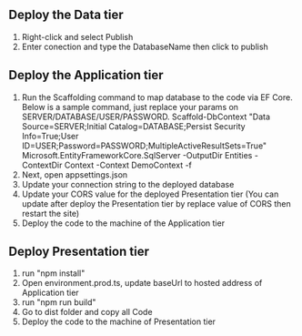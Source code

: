 ## Deploy the Data tier
1. Right-click and select Publish
2. Enter conection and type the DatabaseName then click to publish
## Deploy the Application tier
1. Run the Scaffolding command to map database to the code via EF Core.
Below is a sample command, just replace your params on SERVER/DATABASE/USER/PASSWORD.
Scaffold-DbContext "Data Source=SERVER;Initial Catalog=DATABASE;Persist Security Info=True;User ID=USER;Password=PASSWORD;MultipleActiveResultSets=True" Microsoft.EntityFrameworkCore.SqlServer -OutputDir Entities -ContextDir Context -Context DemoContext -f
2. Next, open appsettings.json
3. Update your connection string to the deployed database
4. Update your CORS value for the deployed Presentation tier (You can update after deploy the Presentation tier by replace value of CORS then restart the site)
5. Deploy the code to the machine of the Application tier
## Deploy Presentation tier
1. run "npm install"
2. Open environment.prod.ts, update baseUrl to hosted address of Application tier
3. run "npm run build"
4. Go to dist folder and copy all Code
5. Deploy the code to the machine of Presentation tier
